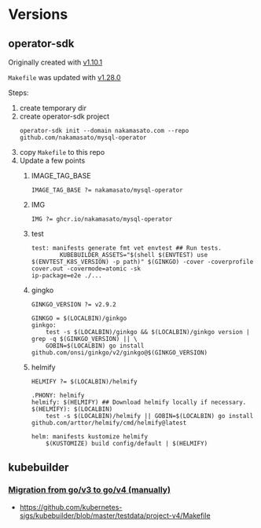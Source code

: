 # Versions

## operator-sdk

Originally created with [v1.10.1](https://github.com/operator-framework/operator-sdk/releases/tag/v1.10.1)

`Makefile` was updated with [v1.28.0](https://github.com/operator-framework/operator-sdk/releases/tag/v1.28.0)

Steps:

1. create temporary dir
1. create operator-sdk project
    ```
    operator-sdk init --domain nakamasato.com --repo github.com/nakamasato/mysql-operator
    ```
1. copy `Makefile` to this repo
1. Update a few points
    1. IMAGE_TAG_BASE
        ```
        IMAGE_TAG_BASE ?= nakamasato/mysql-operator
        ```
    1. IMG
        ```
        IMG ?= ghcr.io/nakamasato/mysql-operator
        ```
    1. test
        ```
        test: manifests generate fmt vet envtest ## Run tests.
                KUBEBUILDER_ASSETS="$(shell $(ENVTEST) use $(ENVTEST_K8S_VERSION) -p path)" $(GINKGO) -cover -coverprofile cover.out -covermode=atomic -sk
        ip-package=e2e ./...
        ```
    1. gingko
        ```
        GINKGO_VERSION ?= v2.9.2
        ```

        ```
        GINKGO = $(LOCALBIN)/ginkgo
        ginkgo:
            test -s $(LOCALBIN)/ginkgo && $(LOCALBIN)/ginkgo version | grep -q $(GINKGO_VERSION) || \
            GOBIN=$(LOCALBIN) go install github.com/onsi/ginkgo/v2/ginkgo@$(GINKGO_VERSION)
        ```
    1. helmify

        ```
        HELMIFY ?= $(LOCALBIN)/helmify

        .PHONY: helmify
        helmify: $(HELMIFY) ## Download helmify locally if necessary.
        $(HELMIFY): $(LOCALBIN)
        	test -s $(LOCALBIN)/helmify || GOBIN=$(LOCALBIN) go install github.com/arttor/helmify/cmd/helmify@latest

        helm: manifests kustomize helmify
        	$(KUSTOMIZE) build config/default | $(HELMIFY)
        ```

## kubebuilder

### [Migration from go/v3 to go/v4 (manually)](https://book.kubebuilder.io/migration/manually_migration_guide_gov3_to_gov4)

- https://github.com/kubernetes-sigs/kubebuilder/blob/master/testdata/project-v4/Makefile
